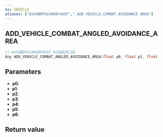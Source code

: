 ```yaml
---
ns: VEHICLE
aliases: ["0x54B0F614960F4A5F","_ADD_VEHICLE_COMBAT_AVOIDANCE_AREA"]
---
```

## ADD_VEHICLE_COMBAT_ANGLED_AVOIDANCE_AREA

```c
// 0x54B0F614960F4A5F 0x5AB26C2B
Any ADD_VEHICLE_COMBAT_ANGLED_AVOIDANCE_AREA(float p0, float p1, float p2, float p3, float p4, float p5, float p6);
```

## Parameters
* **p0**: 
* **p1**: 
* **p2**: 
* **p3**: 
* **p4**: 
* **p5**: 
* **p6**: 

## Return value
